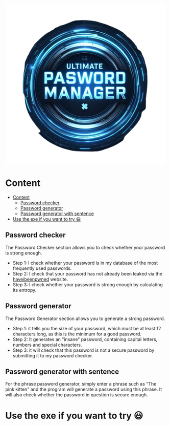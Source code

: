 
<p align="center">
  <img src="./asset/ReadMe/OIG.VuXIADLbZf-removebg-preview.png" />
</p>

# Content

- [Content](#content)
  - [Password checker](#password-checker)
  - [Password generator](#password-generator)
  - [Password generator with sentence](#password-generator-with-sentence)
- [Use the exe if you want to try :smiley:](#use-the-exe-if-you-want-to-try-smiley)

## Password checker

The Password Checker section allows you to check whether your password is strong enough.

- Step 1: I check whether your password is in my database of the most frequently used passwords.
- Step 2: I check that your password has not already been leaked via the [haveibeenpwned](https://haveibeenpwned.com/) website.  
- Step 3: I check whether your password is strong enough by calculating its entropy.

## Password generator

The Password Generator section allows you to generate a strong password.

- Step 1: it tells you the size of your password, which must be at least 12 characters long, as this is the minimum for a good password.
- Step 2: It generates an "insane" password, containing capital letters, numbers and special characters.
- Step 3: it will check that this password is not a secure password by submitting it to my password checker.

## Password generator with sentence

For the phrase password generator, simply enter a phrase such as "The pink kitten" and the program will generate a password using this phrase. It will also check whether the password in question is secure enough.


# Use the exe if you want to try :smiley:
